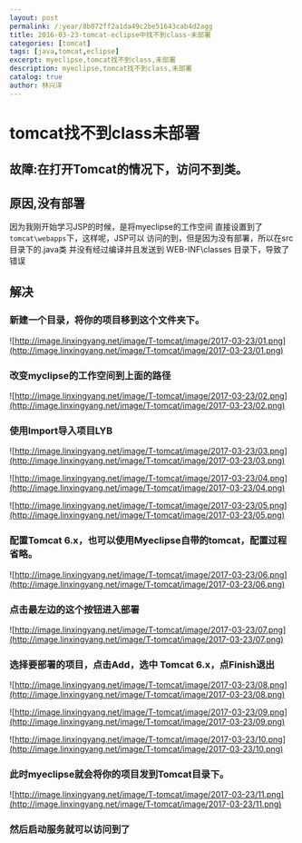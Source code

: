 ```yaml
---
layout: post
permalink: /:year/8b072ff2a1da49c2be51643cab4d2agg
title: 2016-03-23-tomcat-eclipse中找不到class-未部署
categories: [tomcat]
tags: [java,tomcat,eclipse]
excerpt: myeclipse,tomcat找不到class,未部署
description: myeclipse,tomcat找不到class,未部署
catalog: true
author: 林兴洋
---
```


# tomcat找不到class未部署

## 故障:在打开Tomcat的情况下，访问不到类。

## 原因,没有部署

因为我刚开始学习JSP的时候，是将myeclipse的工作空间
直接设置到了`tomcat\webapps`下，这样呢，JSP可以
访问的到，但是因为没有部署，所以在src目录下的.java类
并没有经过编译并且发送到 WEB-INF\classes 目录下，导致了错误

## 解决

### 新建一个目录，将你的项目移到这个文件夹下。

![http://image.linxingyang.net/image/T-tomcat/image/2017-03-23/01.png](http://image.linxingyang.net/image/T-tomcat/image/2017-03-23/01.png)

### 改变myclipse的工作空间到上面的路径

![http://image.linxingyang.net/image/T-tomcat/image/2017-03-23/02.png](http://image.linxingyang.net/image/T-tomcat/image/2017-03-23/02.png)

### 使用Import导入项目LYB

![http://image.linxingyang.net/image/T-tomcat/image/2017-03-23/03.png](http://image.linxingyang.net/image/T-tomcat/image/2017-03-23/03.png)

![http://image.linxingyang.net/image/T-tomcat/image/2017-03-23/04.png](http://image.linxingyang.net/image/T-tomcat/image/2017-03-23/04.png)

![http://image.linxingyang.net/image/T-tomcat/image/2017-03-23/05.png](http://image.linxingyang.net/image/T-tomcat/image/2017-03-23/05.png)

###  配置Tomcat 6.x，也可以使用Myeclipse自带的tomcat，配置过程省略。

![http://image.linxingyang.net/image/T-tomcat/image/2017-03-23/06.png](http://image.linxingyang.net/image/T-tomcat/image/2017-03-23/06.png)

### 点击最左边的这个按钮进入部署

![http://image.linxingyang.net/image/T-tomcat/image/2017-03-23/07.png](http://image.linxingyang.net/image/T-tomcat/image/2017-03-23/07.png)

### 选择要部署的项目，点击Add，选中 Tomcat 6.x，点Finish退出

![http://image.linxingyang.net/image/T-tomcat/image/2017-03-23/08.png](http://image.linxingyang.net/image/T-tomcat/image/2017-03-23/08.png)

![http://image.linxingyang.net/image/T-tomcat/image/2017-03-23/09.png](http://image.linxingyang.net/image/T-tomcat/image/2017-03-23/09.png)

![http://image.linxingyang.net/image/T-tomcat/image/2017-03-23/10.png](http://image.linxingyang.net/image/T-tomcat/image/2017-03-23/10.png)

### 此时myeclipse就会将你的项目发到Tomcat目录下。

![http://image.linxingyang.net/image/T-tomcat/image/2017-03-23/11.png](http://image.linxingyang.net/image/T-tomcat/image/2017-03-23/11.png)

### 然后启动服务就可以访问到了
